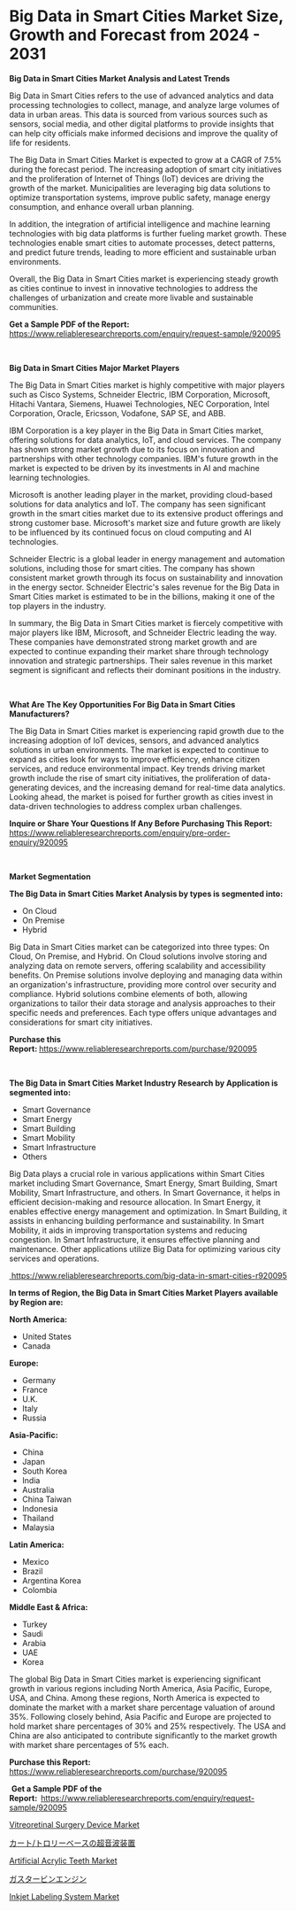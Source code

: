 <p><h1>Big Data in Smart Cities Market Size, Growth and Forecast from 2024 - 2031</h1></p><p><strong>Big Data in Smart Cities Market Analysis and Latest Trends</strong></p>
<p><p>Big Data in Smart Cities refers to the use of advanced analytics and data processing technologies to collect, manage, and analyze large volumes of data in urban areas. This data is sourced from various sources such as sensors, social media, and other digital platforms to provide insights that can help city officials make informed decisions and improve the quality of life for residents.</p><p>The Big Data in Smart Cities Market is expected to grow at a CAGR of 7.5% during the forecast period. The increasing adoption of smart city initiatives and the proliferation of Internet of Things (IoT) devices are driving the growth of the market. Municipalities are leveraging big data solutions to optimize transportation systems, improve public safety, manage energy consumption, and enhance overall urban planning.</p><p>In addition, the integration of artificial intelligence and machine learning technologies with big data platforms is further fueling market growth. These technologies enable smart cities to automate processes, detect patterns, and predict future trends, leading to more efficient and sustainable urban environments.</p><p>Overall, the Big Data in Smart Cities market is experiencing steady growth as cities continue to invest in innovative technologies to address the challenges of urbanization and create more livable and sustainable communities.</p></p>
<p><strong>Get a Sample PDF of the Report:&nbsp;</strong> <a href="https://www.reliableresearchreports.com/enquiry/request-sample/920095">https://www.reliableresearchreports.com/enquiry/request-sample/920095</a></p>
<p>&nbsp;</p>
<p><strong>Big Data in Smart Cities Major Market Players</strong></p>
<p><p>The Big Data in Smart Cities market is highly competitive with major players such as Cisco Systems, Schneider Electric, IBM Corporation, Microsoft, Hitachi Vantara, Siemens, Huawei Technologies, NEC Corporation, Intel Corporation, Oracle, Ericsson, Vodafone, SAP SE, and ABB. </p><p>IBM Corporation is a key player in the Big Data in Smart Cities market, offering solutions for data analytics, IoT, and cloud services. The company has shown strong market growth due to its focus on innovation and partnerships with other technology companies. IBM's future growth in the market is expected to be driven by its investments in AI and machine learning technologies.</p><p>Microsoft is another leading player in the market, providing cloud-based solutions for data analytics and IoT. The company has seen significant growth in the smart cities market due to its extensive product offerings and strong customer base. Microsoft's market size and future growth are likely to be influenced by its continued focus on cloud computing and AI technologies.</p><p>Schneider Electric is a global leader in energy management and automation solutions, including those for smart cities. The company has shown consistent market growth through its focus on sustainability and innovation in the energy sector. Schneider Electric's sales revenue for the Big Data in Smart Cities market is estimated to be in the billions, making it one of the top players in the industry.</p><p>In summary, the Big Data in Smart Cities market is fiercely competitive with major players like IBM, Microsoft, and Schneider Electric leading the way. These companies have demonstrated strong market growth and are expected to continue expanding their market share through technology innovation and strategic partnerships. Their sales revenue in this market segment is significant and reflects their dominant positions in the industry.</p></p>
<p>&nbsp;</p>
<p><strong>What Are The Key Opportunities For Big Data in Smart Cities Manufacturers?</strong></p>
<p><p>The Big Data in Smart Cities market is experiencing rapid growth due to the increasing adoption of IoT devices, sensors, and advanced analytics solutions in urban environments. The market is expected to continue to expand as cities look for ways to improve efficiency, enhance citizen services, and reduce environmental impact. Key trends driving market growth include the rise of smart city initiatives, the proliferation of data-generating devices, and the increasing demand for real-time data analytics. Looking ahead, the market is poised for further growth as cities invest in data-driven technologies to address complex urban challenges.</p></p>
<p><strong>Inquire or Share Your Questions If Any Before Purchasing This Report:</strong> <a href="https://www.reliableresearchreports.com/enquiry/pre-order-enquiry/920095">https://www.reliableresearchreports.com/enquiry/pre-order-enquiry/920095</a></p>
<p>&nbsp;</p>
<p><strong>Market Segmentation</strong></p>
<p><strong>The Big Data in Smart Cities Market Analysis by types is segmented into:</strong></p>
<p><ul><li>On Cloud</li><li>On Premise</li><li>Hybrid</li></ul></p>
<p><p>Big Data in Smart Cities market can be categorized into three types: On Cloud, On Premise, and Hybrid. On Cloud solutions involve storing and analyzing data on remote servers, offering scalability and accessibility benefits. On Premise solutions involve deploying and managing data within an organization's infrastructure, providing more control over security and compliance. Hybrid solutions combine elements of both, allowing organizations to tailor their data storage and analysis approaches to their specific needs and preferences. Each type offers unique advantages and considerations for smart city initiatives.</p></p>
<p><strong>Purchase this Report:&nbsp;</strong><a href="https://www.reliableresearchreports.com/purchase/920095">https://www.reliableresearchreports.com/purchase/920095</a></p>
<p>&nbsp;</p>
<p><strong>The Big Data in Smart Cities Market Industry Research by Application is segmented into:</strong></p>
<p><ul><li>Smart Governance</li><li>Smart Energy</li><li>Smart Building</li><li>Smart Mobility</li><li>Smart Infrastructure</li><li>Others</li></ul></p>
<p><p>Big Data plays a crucial role in various applications within Smart Cities market including Smart Governance, Smart Energy, Smart Building, Smart Mobility, Smart Infrastructure, and others. In Smart Governance, it helps in efficient decision-making and resource allocation. In Smart Energy, it enables effective energy management and optimization. In Smart Building, it assists in enhancing building performance and sustainability. In Smart Mobility, it aids in improving transportation systems and reducing congestion. In Smart Infrastructure, it ensures effective planning and maintenance. Other applications utilize Big Data for optimizing various city services and operations.</p></p>
<p><a href="https://www.reliableresearchreports.com/big-data-in-smart-cities-r920095">&nbsp;https://www.reliableresearchreports.com/big-data-in-smart-cities-r920095</a></p>
<p><strong>In terms of Region, the Big Data in Smart Cities Market Players available by Region are:</strong></p>
<p>
    <p> <strong> North America: </strong>
        <ul>
            <li>United States</li>
            <li>Canada</li>
        </ul>
        </p> 
    <p> <strong> Europe: </strong>
        <ul>
            <li>Germany</li>
            <li>France</li>
            <li>U.K.</li>
            <li>Italy</li>
            <li>Russia</li>
        </ul>
        </p> 
    <p> <strong> Asia-Pacific: </strong>
        <ul>
            <li>China</li>
            <li>Japan</li>
            <li>South Korea</li>
            <li>India</li>
            <li>Australia</li>
            <li>China Taiwan</li>
            <li>Indonesia</li>
            <li>Thailand</li>
            <li>Malaysia</li>
        </ul>
        </p> 
    <p> <strong> Latin America: </strong>
        <ul>
            <li>Mexico</li>
            <li>Brazil</li>
            <li>Argentina Korea</li>
            <li>Colombia</li>
        </ul>
        </p> 
    <p> <strong> Middle East & Africa: </strong>
        <ul>
            <li>Turkey</li>
            <li>Saudi</li>
            <li>Arabia</li>
            <li>UAE</li>
            <li>Korea</li>
        </ul>
    </p>
    </p>
<p><p>The global Big Data in Smart Cities market is experiencing significant growth in various regions including North America, Asia Pacific, Europe, USA, and China. Among these regions, North America is expected to dominate the market with a market share percentage valuation of around 35%. Following closely behind, Asia Pacific and Europe are projected to hold market share percentages of 30% and 25% respectively. The USA and China are also anticipated to contribute significantly to the market growth with market share percentages of 5% each.</p></p>
<p><strong>Purchase this Report: </strong><a href="https://www.reliableresearchreports.com/purchase/920095">https://www.reliableresearchreports.com/purchase/920095</a></p>
<p>&nbsp;<strong>Get a Sample PDF of the Report:&nbsp;&nbsp;</strong><a href="https://www.reliableresearchreports.com/enquiry/request-sample/920095">https://www.reliableresearchreports.com/enquiry/request-sample/920095</a></p>
<p><strong></strong></p>
<p><p><a href="https://github.com/sifatuddin25/Market-Research-Report-List-1/blob/main/vitreoretinal-surgery-device-market.md">Vitreoretinal Surgery Device Market</a></p><p><a href="https://github.com/BoydYundt1/Market-Research-Report-List-2/blob/main/1976033173476.md">カート/トロリーベースの超音波装置</a></p><p><a href="https://github.com/wrwgzwbr35/Market-Research-Report-List-1/blob/main/artificial-acrylic-teeth-market.md">Artificial Acrylic Teeth Market</a></p><p><a href="https://github.com/dathomson6534/Market-Research-Report-List-2/blob/main/5575127173475.md">ガスタービンエンジン</a></p><p><a href="https://issuu.com/reportprime-2/docs/inkjet-labeling-system-market-size-2030.pptx">Inkjet Labeling System Market</a></p></p>